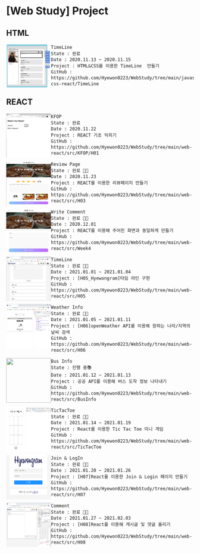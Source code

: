 # [Web Study] Project
## HTML
<img align="left" width="120" height="120" src="img/HTML_TimeLine.png"></img>
```
TimeLine
State : 완료
Date : 2020.11.13 ~ 2020.11.15 
Project : HTML&CSS를 이용한 TimeLine  만들기
GitHub : https://github.com/Hyewon0223/WebStudy/tree/main/javascript-css-react/TimeLine   
```
## REACT
<img align="left" width="120" height="120" src="img/KFOP_H01.png"></img>
```
KFOP
State : 완료
Date : 2020.11.22   
Project : REACT 기초 익히기   
GitHub : https://github.com/Hyewon0223/WebStudy/tree/main/web-react/src/KFOP/H01   
```
<img align="left" width="120" height="120" src="img/H03.png"></img>
```
Review Page
State : 완료 🙌🏻
Date : 2020.11.23
Project : REACT를 이용한 리뷰페이지 만들기
GitHub : https://github.com/Hyewon0223/WebStudy/tree/main/web-react/src/H03
```

<img align="left" width="120" height="120" src="img/Week4.png"></img>
```
Write Comment
State : 완료 🙌🏻
Date : 2020.12.01
Project : REACT를 이용해 주어진 화면과 동일하게 만들기
GitHub : https://github.com/Hyewon0223/WebStudy/tree/main/web-react/src/Week4
```

<img align="left" width="120" height="120" src="img/H05_TimeLinePage.png"></img>
```
TimeLine
State : 완료 🙌🏻
Date : 2021.01.01 ~ 2021.01.04
Project : [H05_Hyewongram]타임 라인 구현
GitHub : https://github.com/Hyewon0223/WebStudy/tree/main/web-react/src/H05
```

<img align="left" width="120" height="120" src="img/H06.png"></img>
```
Weather Info
State : 완료 🙌🏻
Date : 2021.01.05 ~ 2021.01.11
Project : [H06]openWeather API를 이용해 원하는 나라/지역의 날씨 검색
GitHub : https://github.com/Hyewon0223/WebStudy/tree/main/web-react/src/H06
```

<img align="left" width="120" height="120" src="img/"></img>
```
Bus Info
State : 진행 중📚
Date : 2021.01.12 ~ 2021.01.13
Project : 공공 API를 이용해 버스 도착 정보 나타내기
GitHub : https://github.com/Hyewon0223/WebStudy/tree/main/web-react/src/BusInfo
```

<img align="left" width="120" height="120" src="img/TicTacToe.png"></img>
```
TicTacToe
State : 완료 🙌🏻
Date : 2021.01.14 ~ 2021.01.19
Project : React를 이용한 Tic Tac Toe 미니 게임
GitHub : https://github.com/Hyewon0223/WebStudy/tree/main/web-react/src/TicTacToe
```

<img align="left" width="120" height="120" src="img/H07_Login.png"></img>
```
Join & LogIn
State : 완료 🙌🏻
Date : 2021.01.20 ~ 2021.01.26
Project : [H07]React를 이용한 Join & Login 페이지 만들기
GitHub : https://github.com/Hyewon0223/WebStudy/tree/main/web-react/src/H07
```

<img align="left" width="120" height="120" src="img/H08_PostPage.png"></img>
```
Comment
State : 완료 🙌🏻
Date : 2021.01.27 ~ 2021.02.03
Project : [H08]React를 이용해 게시글 및 댓글 올리기
GitHub : https://github.com/Hyewon0223/WebStudy/tree/main/web-react/src/H08
```

